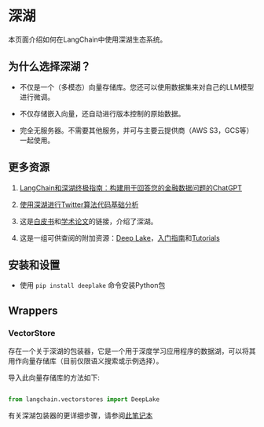 # 深湖

本页面介绍如何在LangChain中使用深湖生态系统。



## 为什么选择深湖？

- 不仅是一个（多模态）向量存储库。您还可以使用数据集来对自己的LLM模型进行微调。

- 不仅存储嵌入向量，还自动进行版本控制的原始数据。

- 完全无服务器。不需要其他服务，并可与主要云提供商（AWS S3，GCS等）一起使用。



## 更多资源

1. [LangChain和深湖终极指南：构建用于回答您的金融数据问题的ChatGPT](https://www.activeloop.ai/resources/ultimate-guide-to-lang-chain-deep-lake-build-chat-gpt-to-answer-questions-on-your-financial-data/)

2. [使用深湖进行Twitter算法代码基础分析](../use_cases/code/twitter-the-algorithm-analysis-deeplake.ipynb)

3. 这是[白皮书](https://www.deeplake.ai/whitepaper)和[学术论文](https://arxiv.org/pdf/2209.10785.pdf)的链接，介绍了深湖。

4. 这是一组可供查阅的附加资源：[Deep Lake](https://github.com/activeloopai/deeplake)，[入门指南](https://docs.activeloop.ai/getting-started)和[Tutorials](https://docs.activeloop.ai/hub-tutorials)



## 安装和设置

- 使用 `pip install deeplake` 命令安装Python包



## Wrappers



### VectorStore



存在一个关于深湖的包装器，它是一个用于深度学习应用程序的数据湖，可以将其用作向量存储库（目前仅限语义搜索或示例选择）。



导入此向量存储库的方法如下:

```python

from langchain.vectorstores import DeepLake

```





有关深湖包装器的更详细步骤，请参阅[此笔记本](../modules/indexes/vectorstores/examples/deeplake.ipynb)

